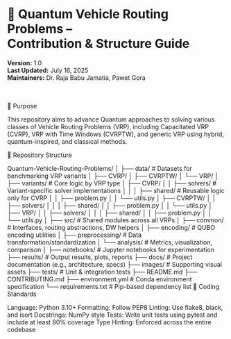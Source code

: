 # 🧭 Quantum Vehicle Routing Problems – <br> Contribution & Structure Guide

**Version:** 1.0  
**Last Updated:** July 16, 2025  
**Maintainers:** Dr. Raja Babu Jamatia, Pawet Gora



<br><br>
🚀 Purpose

This repository aims to advance Quantum approaches to solving various classes of Vehicle Routing Problems (VRP), including Capacitated VRP (CVRP), VRP with Time Windows (CVRPTW), and generic VRP using hybrid, quantum-inspired, and classical methods.

🧱 Repository Structure

Quantum-Vehicle-Routing-Problems/
│
├── data/                     # Datasets for benchmarking VRP variants
│   ├── CVRP/
│   ├── CVRPTW/
│   └── VRP/
│
├── variants/                 # Core logic by VRP type
│   ├── CVRP/
│   │   ├── solvers/          # Variant-specific solver implementations
│   │   │   ├── shared/       # Reusable logic only for CVRP
│   │   ├── problem.py
│   │   └── utils.py
│   ├── CVRPTW/
│   │   ├── solvers/
│   │   │   ├── shared/
│   │   ├── problem.py
│   │   └── utils.py
│   ├── VRP/
│   │   ├── solvers/
│   │   │   ├── shared/
│   │   ├── problem.py
│   │   └── utils.py
│
├── src/                      # Shared modules across all VRPs
│   ├── common/               # Interfaces, routing abstractions, DW helpers
│   ├── encoding/             # QUBO encoding utilities
│   ├── preprocessing/        # Data transformation/standardization
│   └── analysis/             # Metrics, visualization, comparison
│
├── notebooks/                # Jupyter notebooks for experimentation
├── results/                  # Output results, plots, reports
├── docs/                     # Project documentation (e.g., architecture, specs)
├── images/                   # Supporting visual assets
├── tests/                    # Unit & integration tests
├── README.md
├── CONTRIBUTING.md
├── environment.yml           # Conda environment specification
└── requirements.txt          # Pip-based dependency list
📜 Coding Standards

Language: Python 3.10+
Formatting: Follow PEP8
Linting: Use flake8, black, and isort
Docstrings: NumPy style
Tests: Write unit tests using pytest and include at least 80% coverage
Type Hinting: Enforced across the entire codebase
